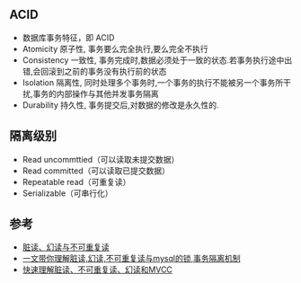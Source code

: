 ## ACID
* 数据库事务特征，即 ACID
* Atomicity 原子性, 事务要么完全执行,要么完全不执行
* Consistency 一致性, 事务完成时,数据必须处于一致的状态.若事务执行途中出错,会回滚到之前的事务没有执行前的状态
* Isolation 隔离性, 同时处理多个事务时,一个事务的执行不能被另一个事务所干扰,事务的内部操作与其他并发事务隔离
* Durability 持久性, 事务提交后,对数据的修改是永久性的.

## 隔离级别
* Read uncommttied（可以读取未提交数据）
* Read committed（可以读取已提交数据）
* Repeatable read（可重复读）
* Serializable（可串行化）

## 参考
* [脏读、幻读与不可重复读](https://juejin.cn/post/6844903665367547918)
* [一文带你理解脏读,幻读,不可重复读与mysql的锁,事务隔离机制](https://zhuanlan.zhihu.com/p/87178693)
* [快速理解脏读、不可重复读、幻读和MVCC](https://cloud.tencent.com/developer/article/1450773)
